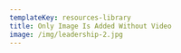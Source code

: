 ```yaml
---
templateKey: resources-library
title: Only Image Is Added Without Video
image: /img/leadership-2.jpg
---
```


